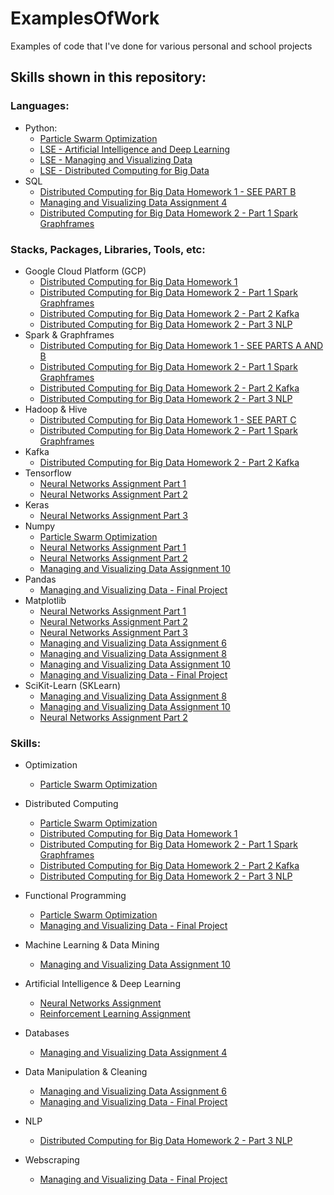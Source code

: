 # ExamplesOfWork
Examples of code that I've done for various personal and school projects


## Skills shown in this repository: 
### Languages:
  - Python: 
    - [Particle Swarm Optimization](https://github.com/anyapriya/ExamplesOfWork/tree/master/LSE%20-%20Statistical%20Computing/Particle%20Swarm%20Optimization)
    - [LSE - Artificial Intelligence and Deep Learning](https://github.com/anyapriya/ExamplesOfWork/tree/master/LSE%20-%20Artificial%20Intelligence%20and%20Deep%20Learning)
    - [LSE - Managing and Visualizing Data](https://github.com/anyapriya/ExamplesOfWork/tree/master/LSE%20-%20Managing%20and%20Visualizing%20Data)
    - [LSE - Distributed Computing for Big Data](https://github.com/anyapriya/ExamplesOfWork/tree/master/LSE%20-%20Distributed%20Computing%20for%20Big%20Data)
  - SQL
    - [Distributed Computing for Big Data Homework 1 - SEE PART B](https://github.com/anyapriya/ExamplesOfWork/blob/master/LSE%20-%20Distributed%20Computing%20for%20Big%20Data/Homework1/Homework1.ipynb)
    - [Managing and Visualizing Data Assignment 4](https://github.com/anyapriya/ExamplesOfWork/blob/master/LSE%20-%20Managing%20and%20Visualizing%20Data/Assignment%2010/Assignment4.ipynb)
    - [Distributed Computing for Big Data Homework 2 - Part 1 Spark Graphframes](https://github.com/anyapriya/ExamplesOfWork/tree/master/LSE%20-%20Distributed%20Computing%20for%20Big%20Data/Homework2/Part1-SparkGraphframes)


### Stacks, Packages, Libraries, Tools, etc:
  - Google Cloud Platform (GCP)
    - [Distributed Computing for Big Data Homework 1](https://github.com/anyapriya/ExamplesOfWork/blob/master/LSE%20-%20Distributed%20Computing%20for%20Big%20Data/Homework1/Homework1.ipynb)
    - [Distributed Computing for Big Data Homework 2 - Part 1 Spark Graphframes](https://github.com/anyapriya/ExamplesOfWork/tree/master/LSE%20-%20Distributed%20Computing%20for%20Big%20Data/Homework2/Part1-SparkGraphframes)
    - [Distributed Computing for Big Data Homework 2 - Part 2 Kafka](https://github.com/anyapriya/ExamplesOfWork/tree/master/LSE%20-%20Distributed%20Computing%20for%20Big%20Data/Homework2/Part2-Kafka)
    - [Distributed Computing for Big Data Homework 2 - Part 3 NLP](https://github.com/anyapriya/ExamplesOfWork/tree/master/LSE%20-%20Distributed%20Computing%20for%20Big%20Data/Homework2/Part3-NLP)
  - Spark & Graphframes
    - [Distributed Computing for Big Data Homework 1 - SEE PARTS A AND B](https://github.com/anyapriya/ExamplesOfWork/blob/master/LSE%20-%20Distributed%20Computing%20for%20Big%20Data/Homework1/Homework1.ipynb)
    - [Distributed Computing for Big Data Homework 2 - Part 1 Spark Graphframes](https://github.com/anyapriya/ExamplesOfWork/tree/master/LSE%20-%20Distributed%20Computing%20for%20Big%20Data/Homework2/Part1-SparkGraphframes)
    - [Distributed Computing for Big Data Homework 2 - Part 2 Kafka](https://github.com/anyapriya/ExamplesOfWork/tree/master/LSE%20-%20Distributed%20Computing%20for%20Big%20Data/Homework2/Part2-Kafka)
    - [Distributed Computing for Big Data Homework 2 - Part 3 NLP](https://github.com/anyapriya/ExamplesOfWork/tree/master/LSE%20-%20Distributed%20Computing%20for%20Big%20Data/Homework2/Part3-NLP)
  - Hadoop & Hive
    - [Distributed Computing for Big Data Homework 1 - SEE PART C](https://github.com/anyapriya/ExamplesOfWork/blob/master/LSE%20-%20Distributed%20Computing%20for%20Big%20Data/Homework1/Homework1.ipynb)
    - [Distributed Computing for Big Data Homework 2 - Part 1 Spark Graphframes](https://github.com/anyapriya/ExamplesOfWork/tree/master/LSE%20-%20Distributed%20Computing%20for%20Big%20Data/Homework2/Part1-SparkGraphframes)
  - Kafka
    - [Distributed Computing for Big Data Homework 2 - Part 2 Kafka](https://github.com/anyapriya/ExamplesOfWork/tree/master/LSE%20-%20Distributed%20Computing%20for%20Big%20Data/Homework2/Part2-Kafka)
  - Tensorflow
    - [Neural Networks Assignment Part 1](https://github.com/anyapriya/ExamplesOfWork/blob/master/LSE%20-%20Artificial%20Intelligence%20and%20Deep%20Learning/NeuralNetworksAssignment/AIAssignment1P1.ipynb)
    - [Neural Networks Assignment Part 2](https://github.com/anyapriya/ExamplesOfWork/blob/master/LSE%20-%20Artificial%20Intelligence%20and%20Deep%20Learning/NeuralNetworksAssignment/AIAssignment1P2.ipynb)
  - Keras
    - [Neural Networks Assignment Part 3](https://github.com/anyapriya/ExamplesOfWork/blob/master/LSE%20-%20Artificial%20Intelligence%20and%20Deep%20Learning/NeuralNetworksAssignment/AIAssignment1P3.ipynb)
  - Numpy
    - [Particle Swarm Optimization](https://github.com/anyapriya/ExamplesOfWork/tree/master/LSE%20-%20Statistical%20Computing/Particle%20Swarm%20Optimization)  
    - [Neural Networks Assignment Part 1](https://github.com/anyapriya/ExamplesOfWork/blob/master/LSE%20-%20Artificial%20Intelligence%20and%20Deep%20Learning/NeuralNetworksAssignment/AIAssignment1P1.ipynb)
    - [Neural Networks Assignment Part 2](https://github.com/anyapriya/ExamplesOfWork/blob/master/LSE%20-%20Artificial%20Intelligence%20and%20Deep%20Learning/NeuralNetworksAssignment/AIAssignment1P2.ipynb)
    - [Managing and Visualizing Data Assignment 10](https://github.com/anyapriya/ExamplesOfWork/blob/master/LSE%20-%20Managing%20and%20Visualizing%20Data/Assignment%2010/Assignment10.ipynb)
  - Pandas
    - [Managing and Visualizing Data - Final Project](https://github.com/anyapriya/ExamplesOfWork/blob/master/LSE%20-%20Managing%20and%20Visualizing%20Data/FinalProject.ipynb)
  - Matplotlib
    - [Neural Networks Assignment Part 1](https://github.com/anyapriya/ExamplesOfWork/blob/master/LSE%20-%20Artificial%20Intelligence%20and%20Deep%20Learning/NeuralNetworksAssignment/AIAssignment1P1.ipynb)
    - [Neural Networks Assignment Part 2](https://github.com/anyapriya/ExamplesOfWork/blob/master/LSE%20-%20Artificial%20Intelligence%20and%20Deep%20Learning/NeuralNetworksAssignment/AIAssignment1P2.ipynb)
    - [Neural Networks Assignment Part 3](https://github.com/anyapriya/ExamplesOfWork/blob/master/LSE%20-%20Artificial%20Intelligence%20and%20Deep%20Learning/NeuralNetworksAssignment/AIAssignment1P3.ipynb)
    - [Managing and Visualizing Data Assignment 6](https://github.com/anyapriya/ExamplesOfWork/blob/master/LSE%20-%20Managing%20and%20Visualizing%20Data/Assignment%2010/Assignment6.ipynb)
    - [Managing and Visualizing Data Assignment 8](https://github.com/anyapriya/ExamplesOfWork/blob/master/LSE%20-%20Managing%20and%20Visualizing%20Data/Assignment%2010/Assignment8.ipynb)
    - [Managing and Visualizing Data Assignment 10](https://github.com/anyapriya/ExamplesOfWork/blob/master/LSE%20-%20Managing%20and%20Visualizing%20Data/Assignment%2010/Assignment10.ipynb)
    - [Managing and Visualizing Data - Final Project](https://github.com/anyapriya/ExamplesOfWork/blob/master/LSE%20-%20Managing%20and%20Visualizing%20Data/FinalProject.ipynb)
  - SciKit-Learn (SKLearn)
    - [Managing and Visualizing Data Assignment 8](https://github.com/anyapriya/ExamplesOfWork/blob/master/LSE%20-%20Managing%20and%20Visualizing%20Data/Assignment%2010/Assignment8.ipynb)
    - [Managing and Visualizing Data Assignment 10](https://github.com/anyapriya/ExamplesOfWork/blob/master/LSE%20-%20Managing%20and%20Visualizing%20Data/Assignment%2010/Assignment10.ipynb)
    - [Neural Networks Assignment Part 2](https://github.com/anyapriya/ExamplesOfWork/blob/master/LSE%20-%20Artificial%20Intelligence%20and%20Deep%20Learning/NeuralNetworksAssignment/AIAssignment1P2.ipynb)



### Skills:
  - Optimization
    - [Particle Swarm Optimization](https://github.com/anyapriya/ExamplesOfWork/tree/master/LSE%20-%20Statistical%20Computing/Particle%20Swarm%20Optimization)  
  - Distributed Computing 
    - [Particle Swarm Optimization](https://github.com/anyapriya/ExamplesOfWork/tree/master/LSE%20-%20Statistical%20Computing/Particle%20Swarm%20Optimization)
    - [Distributed Computing for Big Data Homework 1](https://github.com/anyapriya/ExamplesOfWork/blob/master/LSE%20-%20Distributed%20Computing%20for%20Big%20Data/Homework1/Homework1.ipynb)
    - [Distributed Computing for Big Data Homework 2 - Part 1 Spark Graphframes](https://github.com/anyapriya/ExamplesOfWork/tree/master/LSE%20-%20Distributed%20Computing%20for%20Big%20Data/Homework2/Part1-SparkGraphframes)
    - [Distributed Computing for Big Data Homework 2 - Part 2 Kafka](https://github.com/anyapriya/ExamplesOfWork/tree/master/LSE%20-%20Distributed%20Computing%20for%20Big%20Data/Homework2/Part2-Kafka)
    - [Distributed Computing for Big Data Homework 2 - Part 3 NLP](https://github.com/anyapriya/ExamplesOfWork/tree/master/LSE%20-%20Distributed%20Computing%20for%20Big%20Data/Homework2/Part3-NLP)

  - Functional Programming
    - [Particle Swarm Optimization](https://github.com/anyapriya/ExamplesOfWork/tree/master/LSE%20-%20Statistical%20Computing/Particle%20Swarm%20Optimization)
    - [Managing and Visualizing Data - Final Project](https://github.com/anyapriya/ExamplesOfWork/blob/master/LSE%20-%20Managing%20and%20Visualizing%20Data/FinalProject.ipynb)
  - Machine Learning & Data Mining
    - [Managing and Visualizing Data Assignment 10](https://github.com/anyapriya/ExamplesOfWork/blob/master/LSE%20-%20Managing%20and%20Visualizing%20Data/Assignment%2010/Assignment10.ipynb)
  - Artificial Intelligence & Deep Learning
    - [Neural Networks Assignment](https://github.com/anyapriya/ExamplesOfWork/tree/master/LSE%20-%20Artificial%20Intelligence%20and%20Deep%20Learning/NeuralNetworksAssignment)
    - [Reinforcement Learning Assignment](https://github.com/anyapriya/ExamplesOfWork/tree/master/LSE%20-%20Artificial%20Intelligence%20and%20Deep%20Learning/ReinforcementLearningAssignment)
  - Databases
    - [Managing and Visualizing Data Assignment 4](https://github.com/anyapriya/ExamplesOfWork/blob/master/LSE%20-%20Managing%20and%20Visualizing%20Data/Assignment%2010/Assignment4.ipynb)
  - Data Manipulation & Cleaning
    - [Managing and Visualizing Data Assignment 6](https://github.com/anyapriya/ExamplesOfWork/blob/master/LSE%20-%20Managing%20and%20Visualizing%20Data/Assignment%2010/Assignment6.ipynb)
    - [Managing and Visualizing Data - Final Project](https://github.com/anyapriya/ExamplesOfWork/blob/master/LSE%20-%20Managing%20and%20Visualizing%20Data/FinalProject.ipynb)
  - NLP
    - [Distributed Computing for Big Data Homework 2 - Part 3 NLP](https://github.com/anyapriya/ExamplesOfWork/tree/master/LSE%20-%20Distributed%20Computing%20for%20Big%20Data/Homework2/Part3-NLP)
  - Webscraping
    - [Managing and Visualizing Data - Final Project](https://github.com/anyapriya/ExamplesOfWork/blob/master/LSE%20-%20Managing%20and%20Visualizing%20Data/FinalProject.ipynb)

